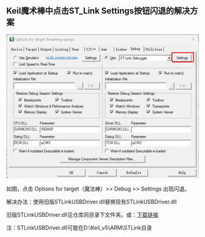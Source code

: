 ## Keil魔术棒中点击ST_Link Settings按钮闪退的解决方案

![image-20231005212736323](https://raw.githubusercontent.com/undefined-0/image-store/main/PicGo/202310052153402.png)

如图，点击 Options for target（魔法棒）>> Debug >> Settings 出现闪退。

解决办法：使用旧版STLinkUSBDriver.dll替换现有STLinkUSBDriver.dll

旧版STLinkUSBDriver.dll见仓库同目录下文件夹。或：[下载链接](https://documentation-service.arm.com/static/6391bb322b0dd145f803165d?token=)

注：STLinkUSBDriver.dll可能在D:\Keil_v5\ARM\STLink目录